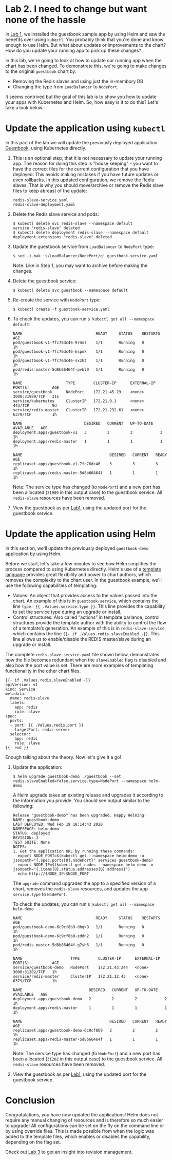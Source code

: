 # Lab 2. I need to change but want none of the hassle

In [Lab 1](../Lab1/README.md), we installed the guestbook sample app by using Helm and saw the benefits over using `kubectl`. You probably think that you're done and know enough to use Helm. But what about updates or improvements to the chart? How do you update your running app to pick up these changes? 

In this lab, we're going to look at how to update our running app when the chart has been changed. To demonstrate this, we're going to make changes to the original `guestbook` chart by:
* Removing the Redis slaves and using just the in-membory DB
* Changing the type from `LoadBalancer` to `NodePort`.

It seems contrived but the goal of this lab is to show you how to update your apps with Kubernetes and Helm. So, how easy is it to do this? Let's take a look below.

# Update the application using `kubectl`

In this part of the lab we will update the previously deployed application [Guestbook](https://github.com/IBM/guestbook), using Kubernetes directly.

1. This is an optional step, that it is not necessary to update your running app. The reason for doing this step is "house keeping" - you want to have the correct files for the current configuration that you have deployed. This avoids making mistakes if you have future updates or even rollbacks. In this updated configuration, we remove the Redis slaves. That is why you should move/archive or remove the Redis slave files to keep abreast of the update:

   ```
   redis-slave-service.yaml
   redis-slave-deployment.yaml
   ```

2. Delete the Redis slave service and pods:

   ```console
   $ kubectl delete svc redis-slave --namespace default
   service "redis-slave" deleted
   $ kubectl delete deployment redis-slave --namespace default
   deployment.extensions "redis-slave" deleted
   ```

3. Update the guestbook service from `LoadBalancer` to `NodePort` type:

   ```console
   $ sed -i.bak 's/LoadBalancer/NodePort/g' guestbook-service.yaml
   ```

   Note: Like in Step 1, you may want to archive before making the changes.
   
4. Delete the guestbook service:
    
    ```console
    $ kubectl delete svc guestbook --namespace default
    ```
    
5. Re-create the service with `NodePort` type:

    ```console
    $ kubectl create -f guestbook-service.yaml
    ```
    
6. To check the updates, you can run ```$ kubectl get all --namespace default```:
    
    ```console
    NAME                                READY     STATUS    RESTARTS   AGE
    pod/guestbook-v1-7fc76dc46-9r4s7    1/1       Running   0          1h
    pod/guestbook-v1-7fc76dc46-hspnk    1/1       Running   0          1h
    pod/guestbook-v1-7fc76dc46-sxzkt    1/1       Running   0          1h
    pod/redis-master-5d8b66464f-pvbl9   1/1       Running   0          1h
    
    NAME                   TYPE        CLUSTER-IP      EXTERNAL-IP   PORT(S)          AGE
    service/guestbook      NodePort    172.21.45.29    <none>        3000:31989/TCP   31s
    service/kubernetes     ClusterIP   172.21.0.1      <none>        443/TCP          9d
    service/redis-master   ClusterIP   172.21.232.61   <none>        6379/TCP         1h
    
    NAME                           DESIRED   CURRENT   UP-TO-DATE   AVAILABLE   AGE
    deployment.apps/guestbook-v1   3         3         3            3           1h
    deployment.apps/redis-master   1         1         1            1           1h
    
    NAME                                      DESIRED   CURRENT   READY     AGE
    replicaset.apps/guestbook-v1-7fc76dc46    3         3         3         1h
    replicaset.apps/redis-master-5d8b66464f   1         1         1         1h
    ```
    Note: The service type has changed (to `NodePort`) and a new port has been allocated (`31989` in this output case) to the guestbook 
    service. All `redis-slave` resources have been removed.

5. View the guestbook as per [Lab1](../Lab1/README.md), using the updated port for the guestbook service.
   
# Update the application using Helm

In this section, we'll update the previously deployed `guestbook-demo` application by using Helm.

Before we start, let's take a few minutes to see how Helm simplifies the process compared to using Kubernetes directly. Helm's use of a [template language](https://docs.helm.sh/chart_template_guide/) provides great flexibility and power to chart authors, which removes the complexity to the chart user. In the guestbook example, we'll use the following capabilities of templating:
* Values: An object that provides access to the values passed into the chart. An example of this is in `guestbook-service`, which contains the line `type: {{ .Values.service.type }}`. This line provides the capability to set the service type during an upgrade or install.
* Control structures: Also called “actions” in template parlance, control structures provide the template author with the ability to control the flow of a template’s generation. An example of this is in `redis-slave-service`, which contains the line `{{- if .Values.redis.slaveEnabled -}}`. This line allows us to enable/disable the REDIS master/slave during an upgrade or install.

The complete `redis-slave-service.yaml` file shown below, demonstrates how the file becomes redundant when the `slaveEnabled` flag is disabled and also how the port value is set. There are more examples of templating functionality in the other chart files. 

```
{{- if .Values.redis.slaveEnabled -}}
apiVersion: v1
kind: Service
metadata:
  name: redis-slave
  labels:
    app: redis
    role: slave
spec:
  ports:
  - port: {{ .Values.redis.port }}
    targetPort: redis-server
  selector:
    app: redis
    role: slave
{{- end }}
```

Enough talking about the theory. Now let's give it a go!

1. Update the application:

    ```$ helm upgrade guestbook-demo ./guestbook --set redis.slaveEnabled=false,service.type=NodePort --namespace helm-demo```
    
    A Helm upgrade takes an existing release and upgrades it according to the information you provide. You should see output similar to the following:
    
    ```console
    Release "guestbook-demo" has been upgraded. Happy Helming!
    NAME: guestbook-demo
    LAST DEPLOYED: Wed Feb 19 18:14:43 2020
    NAMESPACE: helm-demo
    STATUS: deployed
    REVISION: 2
    TEST SUITE: None
    NOTES:
    1. Get the application URL by running these commands:
      export NODE_PORT=$(kubectl get --namespace helm-demo -o jsonpath="{.spec.ports[0].nodePort}" services guestbook-demo)
      export NODE_IP=$(kubectl get nodes --namespace helm-demo -o jsonpath="{.items[0].status.addresses[0].address}")
      echo http://$NODE_IP:$NODE_PORT
    ```
    
    The `upgrade` command upgrades the app to a specified version of a chart, removes the `redis-slave` resources, and updates the app `service.type` to `NodePort`.
        
    To check the updates, you can run ```$ kubectl get all --namespace helm-demo```
    
    ```console
    NAME                                READY     STATUS    RESTARTS   AGE
    pod/guestbook-demo-6c9cf8b9-dhqk9   1/1       Running   0          1h
    pod/guestbook-demo-6c9cf8b9-zddn2   1/1       Running   0          1h
    pod/redis-master-5d8b66464f-g7sh6   1/1       Running   0          1h
    
    NAME                     TYPE        CLUSTER-IP      EXTERNAL-IP   PORT(S)          AGE
    service/guestbook-demo   NodePort    172.21.43.244   <none>        3000:31202/TCP   1h
    service/redis-master     ClusterIP   172.21.12.43    <none>        6379/TCP         1h
    
    NAME                             DESIRED   CURRENT   UP-TO-DATE   AVAILABLE   AGE
    deployment.apps/guestbook-demo   2         2         2            2           1h
    deployment.apps/redis-master     1         1         1            1           1h
    
    NAME                                      DESIRED   CURRENT   READY     AGE
    replicaset.apps/guestbook-demo-6c9cf8b9   2         2         2         1h
    replicaset.apps/redis-master-5d8b66464f   1         1         1         1h
    ```
    Note: The service type has changed (to `NodePort`) and a new port has been allocated (`31202` in this output case) to the guestbook service. All `redis-slave` resources have been removed.
    
2. View the guestbook as per [Lab1](../Lab1/README.md), using the updated port for the guestbook service.

# Conclusion

Congratulations, you have now updated the applications! Helm does not require any manual changing of resources and is therefore so much easier to upgrade! All configurations can be set on the fly on the command line or by using override files. This is made possible from when the logic was added to the template files, which enables or disables the capability, depending on the flag set.

Check out [Lab 3](../Lab3/README.md) to get an insight into revision management.
